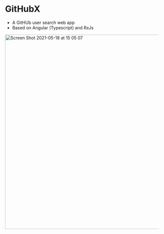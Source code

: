 # GitHubX

- A GitHUb user search web app
- Based on Angular (Typescript) and RxJs

<img width="637" alt="Screen Shot 2021-05-18 at 15 05 07" src="https://user-images.githubusercontent.com/1919194/118599662-dd6bec80-b7ea-11eb-9615-af2ee890d40b.png">

